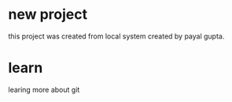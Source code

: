 # new project 
this project was created from local system
 created by payal gupta.

# learn 
learing more about git